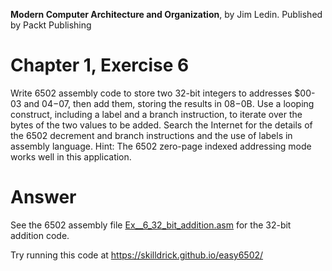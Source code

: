__Modern Computer Architecture and Organization__, by Jim Ledin. Published by Packt Publishing
# Chapter 1, Exercise 6

Write 6502 assembly code to store two 32-bit integers to addresses $00-03 and $04-$07, then add them, storing the results in $08-$0B. Use a looping construct, including a label and a branch instruction, to iterate over the bytes of the two values to be added. Search the Internet for the details of the 6502 decrement and branch instructions and the use of labels in assembly language. Hint: The 6502 zero-page indexed addressing mode works well in this application.

# Answer
See the 6502 assembly file [Ex__6_32_bit_addition.asm](src/Ex__6_32_bit_addition.asm) for the 32-bit addition code.

Try running this code at https://skilldrick.github.io/easy6502/
